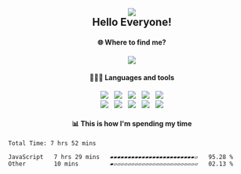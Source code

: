 <!--Heading-->
<h2 align='center'>
  <img src='https://visitcount.itsvg.in/api?id=Pedrvisk&icon=2&color=12' />
  <br>
  Hello Everyone!
</h2>
<!--/Heading-->

<!--Section-->
<h4 align='center'>
  🌐 Where to find me?
</h4>
<p align='center'>
  <a href="https://discordapp.com/users/216662585737478144/">
     <img src="https://img.shields.io/badge/Discord-7289DA?style=for-the-badge&logo=discord&logoColor=white" />
  </a>
</p>
<!--/Section--> 

<!--Section-->
<h4 align='center'>
  👨🏻‍💻 Languages and tools
</h4>
<p align='center'>
  <img src="https://img.shields.io/badge/JavaScript-F7DF1E?style=for-the-badge&logo=javascript&logoColor=black" />&nbsp;&nbsp;
  <img src="https://img.shields.io/badge/Node.js-339933?style=for-the-badge&logo=nodedotjs&logoColor=white" />&nbsp;&nbsp;
  <img src="https://img.shields.io/badge/React-20232A?style=for-the-badge&logo=react&logoColor=61DAFB" />&nbsp;&nbsp;
  <img src="https://img.shields.io/badge/express-808080.svg?&style=for-the-badge&logo=express&logoColor=white" />&nbsp;&nbsp;
  <img src="https://img.shields.io/badge/Oracle-F80000?style=for-the-badge&logo=oracle&logoColor=white" />
  <br>
  <img src="https://img.shields.io/badge/git-F1502F.svg?&style=for-the-badge&logo=git&logoColor=white" />&nbsp;&nbsp;
  <img src="https://img.shields.io/badge/css3-039BE5.svg?style=for-the-badge&logo=css3&logoColor=white" />&nbsp;&nbsp;
  <img src="https://img.shields.io/badge/html5-F80000.svg?style=for-the-badge&logo=html5&logoColor=white" />&nbsp;&nbsp;
  <img src="https://img.shields.io/badge/MongoDB-234ea94b.svg?style=for-the-badge&logo=mongodb&logoColor=white" />&nbsp;&nbsp;
  <img src="https://img.shields.io/badge/Firebase-2C384A.svg?style=for-the-badge&logo=mongodb&logoColor=white" />
</p>
<!--/Section-->

<!--Section-->
<h4 align='center'>
   📊 This is how I'm spending my time
</h4>
<p align='center'>

<!--START_SECTION:waka-->

```text
Total Time: 7 hrs 52 mins

JavaScript   7 hrs 29 mins   ▰▰▰▰▰▰▰▰▰▰▰▰▰▰▰▰▰▰▰▰▰▰▰▰▱   95.28 %
Other        10 mins         ▰▱▱▱▱▱▱▱▱▱▱▱▱▱▱▱▱▱▱▱▱▱▱▱▱   02.13 %
```

<!--END_SECTION:waka-->
  
</p>
<!--/Section-->

